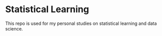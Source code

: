 # Statistical Learning

This repo is used for my personal studies on statistical learning and data science.
